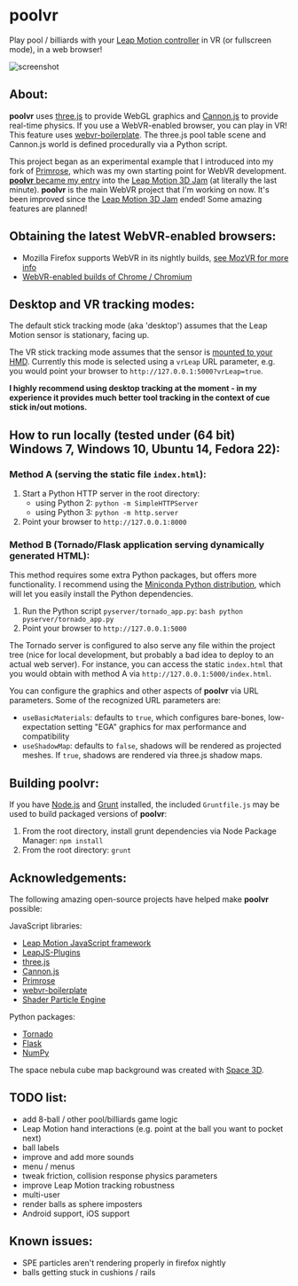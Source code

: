 # **poolvr**

Play pool / billiards with your [Leap Motion controller](https://www.leapmotion.com) in VR (or fullscreen mode), in a web browser!

![screenshot](http://jzitelli.github.io/poolvr/images/poolvr-0.1.0.png)




## About:

**poolvr** uses [three.js](http://threejs.org) to provide WebGL graphics and [Cannon.js](http://www.cannonjs.org) to provide real-time physics.
If you use a WebVR-enabled browser, you can play in VR!  This feature uses [webvr-boilerplate](https://github.com/borismus/webvr-boilerplate).
The three.js pool table scene and Cannon.js world is defined procedurally via a Python script.


This project began as an experimental example that I introduced into
my fork of [Primrose](http://www.primroseeditor.com), which was my own starting point for WebVR development.
[**poolvr** became my entry](http://subvr.itch.io/poolvr) into the [Leap Motion 3D Jam](http://itch.io/jam/leapmotion3djam) (at literally the last minute).
**poolvr** is the main WebVR project that I'm working on now.
It's been improved since the [Leap Motion 3D Jam](http://itch.io/jam/leapmotion3djam) ended!  Some amazing features are planned!




## Obtaining the latest WebVR-enabled browsers:

- Mozilla Firefox supports WebVR in its nightly builds, [see MozVR for more info](http://mozvr.com)
- [WebVR-enabled builds of Chrome / Chromium](http://blog.tojicode.com/2014/07/bringing-vr-to-chrome.html)




## Desktop and VR tracking modes:

The default stick tracking mode (aka 'desktop') assumes that the Leap Motion sensor is stationary, facing up.

The VR stick tracking mode assumes that the sensor is [mounted to your HMD](https://developer.leapmotion.com/vr-setup).
Currently this mode is selected using a `vrLeap` URL parameter, e.g. you would point your browser to `http://127.0.0.1:5000?vrLeap=true`.

**I highly recommend using desktop tracking at the moment - in my experience it provides much better tool tracking in the context of cue stick in/out motions.**




## How to run locally (tested under (64 bit) Windows 7, Windows 10, Ubuntu 14, Fedora 22):

### Method A (serving the static file `index.html`):

1. Start a Python HTTP server in the root directory:
    - using Python 2: `python -m SimpleHTTPServer`
    - using Python 3: `python -m http.server`
2. Point your browser to `http://127.0.0.1:8000`


### Method B (Tornado/Flask application serving dynamically generated HTML):

This method requires some extra Python packages, but offers more functionality.  I recommend using the [Miniconda Python distribution](http://conda.pydata.org/miniconda.html), which will let you easily install the Python dependencies.

1. Run the Python script `pyserver/tornado_app.py`: ```bash
python pyserver/tornado_app.py```
2. Point your browser to `http://127.0.0.1:5000`

The Tornado server is configured to also serve any file within the project tree (nice for local development, but probably a bad idea to deploy to an actual web server).
For instance, you can access the static `index.html` that you would obtain with method A via `http://127.0.0.1:5000/index.html`.


You can configure the graphics and other aspects of **poolvr** via URL parameters.  Some of the recognized URL parameters are:

- `useBasicMaterials`: defaults to `true`, which configures bare-bones, low-expectation setting "EGA" graphics for max performance and compatibility
- `useShadowMap`: defaults to `false`, shadows will be rendered as projected meshes.  If `true`, shadows are rendered via three.js shadow maps.




## Building **poolvr**:

If you have [Node.js](https://nodejs.org) and [Grunt](http://www.gruntjs.com) installed,
the included `Gruntfile.js` may be used to build packaged versions of **poolvr**:

1. From the root directory, install grunt dependencies via Node Package Manager: `npm install`
2. From the root directory: `grunt`




## Acknowledgements:

The following amazing open-source projects have helped make **poolvr** possible:

JavaScript libraries:
  - [Leap Motion JavaScript framework](https://github.com/leapmotion/leapjs)
  - [LeapJS-Plugins](https://github.com/leapmotion/leapjs-plugins)
  - [three.js](http://threejs.org)
  - [Cannon.js](http://www.cannonjs.org)
  - [Primrose](https://www.primroseeditor.com)
  - [webvr-boilerplate](https://github.com/borismus/webvr-boilerplate)
  - [Shader Particle Engine](https://github.com/squarefeet/ShaderParticleEngine)

Python packages:
  - [Tornado](http://www.tornadoweb.org)
  - [Flask](http://flask.pocoo.org/)
  - [NumPy](http://www.numpy.org)


The space nebula cube map background was created with [Space 3D](http://wwwtyro.github.io/space-3d/#animationSpeed=1&fov=90&nebulae=true&pointStars=true&resolution=1024&seed=1bblx79ds&stars=true&sun=false).



## TODO list:

- add 8-ball / other pool/billiards game logic
- Leap Motion hand interactions (e.g. point at the ball you want to pocket next)
- ball labels
- improve and add more sounds
- menu / menus
- tweak friction, collision response physics parameters
- improve Leap Motion tracking robustness
- multi-user
- render balls as sphere imposters
- Android support, iOS support



## Known issues:

- SPE particles aren't rendering properly in firefox nightly
- balls getting stuck in cushions / rails
